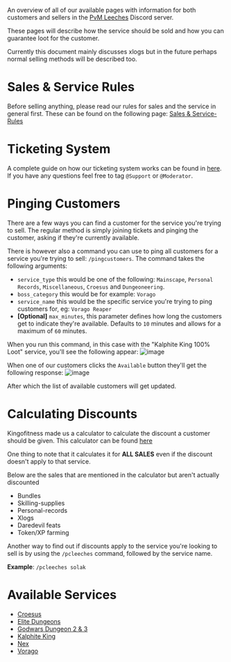 An overview of all of our available pages with information for both customers and sellers in the [PvM Leeches](https://discord.gg/pvmleeches) Discord server.

These pages will describe how the service should be sold and how you can guarantee loot for the customer.

Currently this document mainly discusses xlogs but in the future perhaps normal selling methods will be described too.

# Sales & Service Rules
Before selling anything, please read our rules for sales and the service in general first.
These can be found on the following page: [Sales & Service-Rules](wiki/Sales-&-Service-Rules)

# Ticketing System
A complete guide on how our ticketing system works can be found in [here](Ticketing-System).
If you have any questions feel free to tag `@Support` or `@Moderator`.

# Pinging Customers
There are a few ways you can find a customer for the service you're trying to sell.
The regular method is simply joining tickets and pinging the customer, asking if they're currently available.

There is however also a command you can use to ping all customers for a service you're trying to sell: `/pingcustomers`.
The command takes the following arguments: 
- `service_type` this would be one of the following: `Mainscape`, `Personal Records`, `Miscellaneous`, `Croesus` and `Dungeoneering`.
- `boss_category` this would be for example: `Vorago`
- `service_name` this would be the specific service you're trying to ping customers for, eg: `Vorago Reaper`
- **[Optional]** `max_minutes`, this parameter defines how long the customers get to indicate they're available. Defaults to `10` minutes and allows for a maximum of `60` minutes.


When you run this command, in this case with the "Kalphite King 100% Loot" service, you'll see the following appear:
![image](https://user-images.githubusercontent.com/62225953/227194741-133221ee-fe4a-4c78-9928-afe5a038f4b3.png)

When one of our customers clicks the `Available` button they'll get the following response:
![image](https://user-images.githubusercontent.com/62225953/227194776-3737720c-9951-43a3-83db-1cd3cdcad4eb.png)

After which the list of available customers will get updated.

# Calculating Discounts
Kingofitness made us a calculator to calculate the discount a customer should be given.
This calculator can be found [here](https://docs.google.com/spreadsheets/d/1x5W913xKnuAkrbwblcfmP8llr63oRjHyT66PVatbqjE/edit?usp=sharing)

One thing to note that it calculates it for **ALL SALES** even if the discount doesn't apply to that service. 

Below are the sales that are mentioned in the calculator but aren't actually discounted
- Bundles
- Skilling-supplies
- Personal-records 
- Xlogs
- Daredevil feats
- Token/XP farming

Another way to find out if discounts apply to the service you're looking to sell is by using the `/pcleeches` command, followed by the service name.

__Example__: `/pcleeches solak`


# Available Services
- [Croesus](wiki/Croesus)
- [Elite Dungeons](wiki/Elite-Dungeons)
- [Godwars Dungeon 2 & 3](wiki/Godwars-Dungeon-2-&-3)
- [Kalphite King](wiki/Kalphite-King)
- [Nex](wiki/Nex)
- [Vorago](wiki/Vorago)
